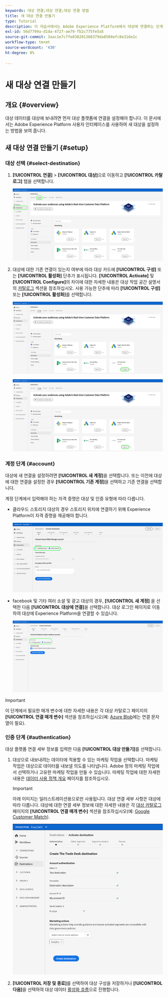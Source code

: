 ```yaml
---
keywords: 대상 연결;대상 연결;대상 연결 방법
title: 새 대상 연결 만들기
type: Tutorial
description: 이 자습서에서는 Adobe Experience Platform에서 대상에 연결하는 단계를 보여줍니다
exl-id: 56d7799a-d1da-4727-ae79-fb2c775fe5a5
source-git-commit: 3aac1e7c7fe838201368379da8504efc8e316e1c
workflow-type: tm+mt
source-wordcount: '430'
ht-degree: 0%

---
```


# 새 대상 연결 만들기

## 개요 {#overview}

대상 데이터를 대상에 보내려면 먼저 대상 플랫폼에 연결을 설정해야 합니다. 이 문서에서는 Adobe Experience Platform 사용자 인터페이스를 사용하여 새 대상을 설정하는 방법을 보여 줍니다.

## 새 대상 연결 만들기 {#setup}

### 대상 선택 {#select-destination}

1. **[!UICONTROL 연결]** > **[!UICONTROL 대상]**&#x200B;으로 이동하고 **[!UICONTROL 카탈로그]** 탭을 선택합니다.

   ![카탈로그 페이지](../assets/ui/connect-destinations/catalog.png)

1. 대상에 대한 기존 연결이 있는지 여부에 따라 대상 카드에 **[!UICONTROL 구성]** 또는 **[!UICONTROL 활성화]** 단추가 표시됩니다. **[!UICONTROL Activate]** 및 **[!UICONTROL Configure]**&#x200B;의 차이에 대한 자세한 내용은 대상 작업 공간 설명서의 [카탈로그](../ui/destinations-workspace.md#catalog) 섹션을 참조하십시오. 사용 가능한 단추에 따라 **[!UICONTROL 구성]** 또는 **[!UICONTROL 활성화]**&#x200B;를 선택합니다.

   ![카탈로그 페이지](../assets/ui/connect-destinations/set-up.png)

   ![세그먼트 활성화](../assets/ui/connect-destinations/activate-segments.png)

<!-- 1. If you selected **[!UICONTROL Set up]**, skip this step. If you selected **[!UICONTROL Activate segments]**, you can now see a list of the existing destination connections. Select **[!UICONTROL Configure new destination]**.

   ![Configure new destination](../assets/ui/connect-destinations/configure-new-destination.png) -->

### 계정 단계 {#account}

대상에 새 연결을 설정하려면 **[!UICONTROL 새 계정]**&#x200B;을 선택합니다. 또는 이전에 대상에 대한 연결을 설정한 경우 **[!UICONTROL 기존 계정]**&#x200B;을 선택하고 기존 연결을 선택합니다.

계정 단계에서 입력해야 하는 자격 증명은 대상 및 인증 유형에 따라 다릅니다.

* 클라우드 스토리지 대상의 경우 스토리지 위치에 연결하기 위해 Experience Platform이 자격 증명을 제공해야 합니다.

   ![클라우드 스토리지 대상의 계정 유형 선택](../assets/ui/connect-destinations/new-account-cloud-storage.png)

* facebook 및 기타 여러 소셜 및 광고 대상의 경우, **[!UICONTROL 새 계정]** 을 선택한 다음 **[!UICONTROL 대상에 연결]**&#x200B;을 선택합니다. 대상 로그인 페이지로 이동하여 대상에 Experience Platform을 연결할 수 있습니다.

   ![소셜 대상에 대한 계정 유형 선택](../assets/ui/connect-destinations/new-account.png)

>[!IMPORTANT]
>
>이 단계에서 필요한 매개 변수에 대한 자세한 내용은 각 대상 카탈로그 페이지의 **[!UICONTROL 연결 매개 변수]** 섹션을 참조하십시오(예: [Azure Blob](../catalog/cloud-storage/azure-blob.md#parameters)에는 연결 문자열이 필요).

### 인증 단계 {#authentication}

대상 플랫폼 연결 세부 정보를 입력한 다음 **[!UICONTROL 대상 만들기]**&#x200B;를 선택합니다.

1. 대상으로 내보내려는 데이터에 적용할 수 있는 마케팅 작업을 선택합니다. 마케팅 작업은 대상으로 데이터를 내보낼 의도를 나타냅니다. Adobe 정의 마케팅 작업에서 선택하거나 고유한 마케팅 작업을 만들 수 있습니다. 마케팅 작업에 대한 자세한 내용은 [데이터 사용 정책 개요](../../data-governance/policies/overview.md) 페이지를 참조하십시오.

   >[!IMPORTANT]
   >
   >아래 이미지는 일러스트레이션용으로만 사용됩니다. 대상 연결 세부 사항은 대상에 따라 다릅니다. 대상에 대한 연결 세부 정보에 대한 자세한 내용은 각 [대상 카탈로그](../catalog/overview.md) 페이지의 **[!UICONTROL 연결 매개 변수]** 섹션을 참조하십시오(예: [Google Customer Match](../catalog/advertising/google-customer-match.md#parameters)).

   ![대상에 연결](../assets/ui/connect-destinations/connect-destination.png)

1. **[!UICONTROL 저장 및 종료]**&#x200B;를 선택하여 대상 구성을 저장하거나 **[!UICONTROL 다음]**&#x200B;을 선택하여 대상 데이터 [활성화 흐름](activation-overview.md)으로 진행합니다.
